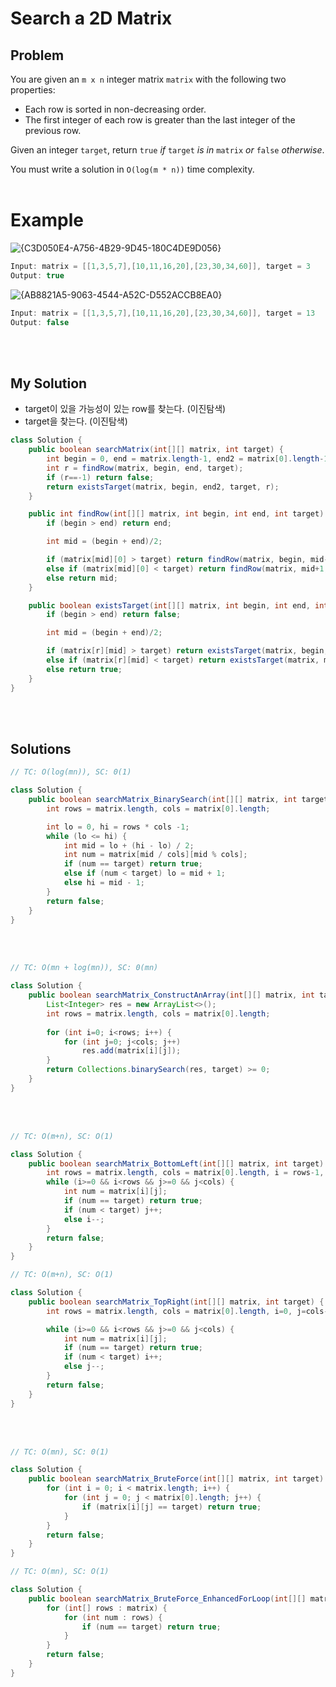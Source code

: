 # Search a 2D Matrix

## Problem
You are given an `m x n` integer matrix `matrix` with the following two properties:

- Each row is sorted in non-decreasing order.
- The first integer of each row is greater than the last integer of the previous row.

Given an integer `target`, return `true` *if* `target` *is in* `matrix` *or* `false` *otherwise*.

You must write a solution in `O(log(m * n))` time complexity.
<br><br>

# Example
![{C3D050E4-A756-4B29-9D45-180C4DE9D056}](https://user-images.githubusercontent.com/55786368/212830631-3a621ed4-dab7-4c82-861f-73299de67e7a.png)
```java
Input: matrix = [[1,3,5,7],[10,11,16,20],[23,30,34,60]], target = 3
Output: true
```
![{AB8821A5-9063-4544-A52C-D552ACCB8EA0}](https://user-images.githubusercontent.com/55786368/212830719-1540c195-c809-4d77-9d24-6f12c08b25f6.png)
```java
Input: matrix = [[1,3,5,7],[10,11,16,20],[23,30,34,60]], target = 13
Output: false
```
<br><br>

## My Solution
* target이 있을 가능성이 있는 row를 찾는다. (이진탐색)
* target을 찾는다. (이진탐색)
```java
class Solution {
    public boolean searchMatrix(int[][] matrix, int target) {
        int begin = 0, end = matrix.length-1, end2 = matrix[0].length-1;
        int r = findRow(matrix, begin, end, target);
        if (r==-1) return false;
        return existsTarget(matrix, begin, end2, target, r);
    }

    public int findRow(int[][] matrix, int begin, int end, int target) {
        if (begin > end) return end;

        int mid = (begin + end)/2;

        if (matrix[mid][0] > target) return findRow(matrix, begin, mid-1, target);
        else if (matrix[mid][0] < target) return findRow(matrix, mid+1, end, target);
        else return mid;
    }

    public boolean existsTarget(int[][] matrix, int begin, int end, int target, int r) {
        if (begin > end) return false;

        int mid = (begin + end)/2;

        if (matrix[r][mid] > target) return existsTarget(matrix, begin, mid-1, target, r);
        else if (matrix[r][mid] < target) return existsTarget(matrix, mid+1, end, target, r);
        else return true;
    }
}
```
<br><br>

## Solutions
```java
// TC: O(log(mn)), SC: 0(1)

class Solution {
    public boolean searchMatrix_BinarySearch(int[][] matrix, int target) {
        int rows = matrix.length, cols = matrix[0].length;

        int lo = 0, hi = rows * cols -1;
        while (lo <= hi) {
            int mid = lo + (hi - lo) / 2;
            int num = matrix[mid / cols][mid % cols];
            if (num == target) return true;
            else if (num < target) lo = mid + 1;
            else hi = mid - 1;
        }
        return false;
    }
}
```
<br><br>

```java
// TC: O(mn + log(mn)), SC: 0(mn)

class Solution {
    public boolean searchMatrix_ConstructAnArray(int[][] matrix, int target) {
        List<Integer> res = new ArrayList<>();
        int rows = matrix.length, cols = matrix[0].length;
        
        for (int i=0; i<rows; i++) {
            for (int j=0; j<cols; j++) 
                res.add(matrix[i][j]);
        }
        return Collections.binarySearch(res, target) >= 0;
    }
}
```
<br><br>

```java
// TC: O(m+n), SC: O(1)

class Solution {
    public boolean searchMatrix_BottomLeft(int[][] matrix, int target) {
        int rows = matrix.length, cols = matrix[0].length, i = rows-1, j=0;
        while (i>=0 && i<rows && j>=0 && j<cols) {
            int num = matrix[i][j];
            if (num == target) return true;
            if (num < target) j++;
            else i--;
        }
        return false; 
    }
}
```
```java
// TC: O(m+n), SC: O(1)

class Solution {
    public boolean searchMatrix_TopRight(int[][] matrix, int target) {
        int rows = matrix.length, cols = matrix[0].length, i=0, j=cols-1;

        while (i>=0 && i<rows && j>=0 && j<cols) {
            int num = matrix[i][j];
            if (num == target) return true;
            if (num < target) i++;
            else j--;
        }
        return false;
    }
}
```
<br><br>

```java
// TC: O(mn), SC: 0(1)

class Solution {
    public boolean searchMatrix_BruteForce(int[][] matrix, int target) {
        for (int i = 0; i < matrix.length; i++) {
            for (int j = 0; j < matrix[0].length; j++) {
                if (matrix[i][j] == target) return true;
            }
        }
        return false;
    }
}
```
```java
// TC: O(mn), SC: O(1)

class Solution {
    public boolean searchMatrix_BruteForce_EnhancedForLoop(int[][] matrix, int target) {
        for (int[] rows : matrix) {
            for (int num : rows) {
                if (num == target) return true;
            }
        }
        return false;
    }
}
```